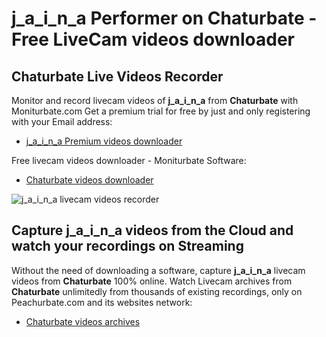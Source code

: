 # j_a_i_n_a Performer on Chaturbate - Free LiveCam videos downloader

## Chaturbate Live Videos Recorder

Monitor and record livecam videos of **j_a_i_n_a** from **Chaturbate** with Moniturbate.com
Get a premium trial for free by just and only registering with your Email address:
* [j_a_i_n_a Premium videos downloader](https://moniturbate.com/request-demo-licence-key.html)

Free livecam videos downloader - Moniturbate Software:
* [Chaturbate videos downloader](https://moniturbate.com/moniturbate-download-software.html)

![j_a_i_n_a livecam videos recorder](https://peachurnet.com/templates/moniturbate-software.png)


## Capture j_a_i_n_a videos from the Cloud and watch your recordings on Streaming

Without the need of downloading a software, capture **j_a_i_n_a** livecam videos from **Chaturbate** 100% online.
Watch Livecam archives from **Chaturbate** unlimitedly from thousands of existing recordings, only on Peachurbate.com and its websites network:
* [Chaturbate videos archives](https://peachurnet.com/)